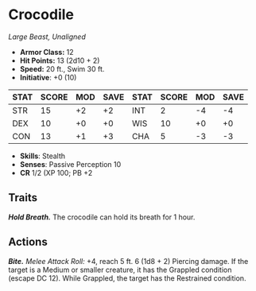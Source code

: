# Crocodile

*Large Beast, Unaligned*

- **Armor Class:** 12
- **Hit Points:** 13 (2d10 + 2)
- **Speed:** 20 ft., Swim 30 ft.
- **Initiative**: +0 (10)

|STAT|SCORE|MOD|SAVE|STAT|SCORE|MOD|SAVE|
| --- | --- | --- | ---- |---| --- | --- | ---- |
| STR | 15 | +2 | +2 | INT | 2 | -4 | -4 |
| DEX | 10 | +0 | +0 | WIS | 10 | +0 | +0 |
| CON | 13 | +1 | +3 | CHA | 5 | -3 | -3 |

- **Skills**: Stealth
- **Senses**: Passive Perception 10
- **CR** 1/2 (XP 100; PB +2

## Traits

***Hold Breath.*** The crocodile can hold its breath for 1 hour.


## Actions

***Bite.*** *Melee Attack Roll:* +4, reach 5 ft. 6 (1d8 + 2) Piercing damage. If the target is a Medium or smaller creature, it has the Grappled condition (escape DC 12). While Grappled, the target has the Restrained condition.

